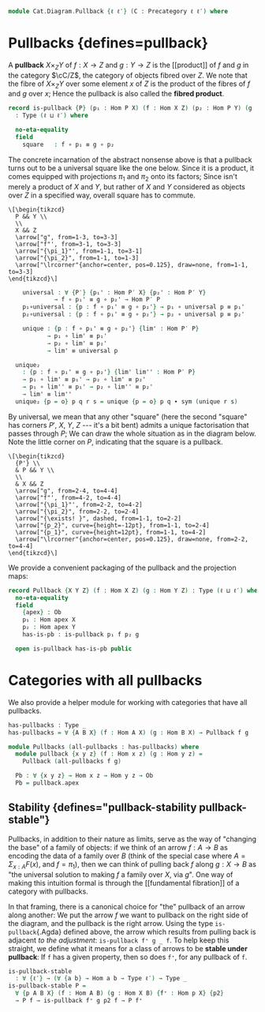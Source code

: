 <!--
```agda
open import Cat.Prelude
```
-->

```agda
module Cat.Diagram.Pullback {ℓ ℓ′} (C : Precategory ℓ ℓ′) where
```

# Pullbacks {defines=pullback}

<!--
```agda
open import Cat.Reasoning C
private variable
  P′ X Y Z : Ob
  h p₁' p₂' : Hom X Y
```
-->

A **pullback** $X \times_Z Y$ of $f : X \to Z$ and $g : Y \to Z$ is the
[[product]] of $f$ and $g$ in the category $\cC/Z$, the category of
objects fibred over $Z$. We note that the fibre of $X \times_Z Y$ over
some element $x$ of $Z$ is the product of the fibres of $f$ and $g$ over
$x$; Hence the pullback is also called the **fibred product**.

```agda
record is-pullback {P} (p₁ : Hom P X) (f : Hom X Z) (p₂ : Hom P Y) (g : Hom Y Z)
  : Type (ℓ ⊔ ℓ′) where

  no-eta-equality
  field
    square   : f ∘ p₁ ≡ g ∘ p₂
```

The concrete incarnation of the abstract nonsense above is that a
pullback turns out to be a universal square like the one below. Since it
is a product, it comes equipped with projections $\pi_1$ and $\pi_2$
onto its factors; Since isn't merely a product of $X$ and $Y$, but
rather of $X$ and $Y$ considered as objects over $Z$ in a specified way,
overall square has to commute.

~~~{.quiver}
\[\begin{tikzcd}
  P && Y \\
  \\
  X && Z
  \arrow["g", from=1-3, to=3-3]
  \arrow["f"', from=3-1, to=3-3]
  \arrow["{\pi_1}"', from=1-1, to=3-1]
  \arrow["{\pi_2}", from=1-1, to=1-3]
  \arrow["\lrcorner"{anchor=center, pos=0.125}, draw=none, from=1-1, to=3-3]
\end{tikzcd}\]
~~~

```agda
    universal : ∀ {P′} {p₁' : Hom P′ X} {p₂' : Hom P′ Y}
             → f ∘ p₁' ≡ g ∘ p₂' → Hom P′ P
    p₁∘universal : {p : f ∘ p₁' ≡ g ∘ p₂'} → p₁ ∘ universal p ≡ p₁'
    p₂∘universal : {p : f ∘ p₁' ≡ g ∘ p₂'} → p₂ ∘ universal p ≡ p₂'

    unique : {p : f ∘ p₁' ≡ g ∘ p₂'} {lim' : Hom P′ P}
           → p₁ ∘ lim' ≡ p₁'
           → p₂ ∘ lim' ≡ p₂'
           → lim' ≡ universal p

  unique₂
    : {p : f ∘ p₁' ≡ g ∘ p₂'} {lim' lim'' : Hom P′ P}
    → p₁ ∘ lim' ≡ p₁' → p₂ ∘ lim' ≡ p₂'
    → p₁ ∘ lim'' ≡ p₁' → p₂ ∘ lim'' ≡ p₂'
    → lim' ≡ lim''
  unique₂ {p = o} p q r s = unique {p = o} p q ∙ sym (unique r s)
```

By universal, we mean that any other "square" (here the second "square"
has corners $P'$, $X$, $Y$, $Z$ --- it's a bit bent) admits a unique
factorisation that passes through $P$; We can draw the whole situation
as in the diagram below. Note the little corner on $P$, indicating that
the square is a pullback.

~~~{.quiver .tall-2}
\[\begin{tikzcd}
  {P'} \\
  & P && Y \\
  \\
  & X && Z
  \arrow["g", from=2-4, to=4-4]
  \arrow["f"', from=4-2, to=4-4]
  \arrow["{\pi_1}"', from=2-2, to=4-2]
  \arrow["{\pi_2}", from=2-2, to=2-4]
  \arrow["{\exists! }", dashed, from=1-1, to=2-2]
  \arrow["{p_2}", curve={height=-12pt}, from=1-1, to=2-4]
  \arrow["{p_1}", curve={height=12pt}, from=1-1, to=4-2]
  \arrow["\lrcorner"{anchor=center, pos=0.125}, draw=none, from=2-2, to=4-4]
\end{tikzcd}\]
~~~

We provide a convenient packaging of the pullback and the projection
maps:

```agda
record Pullback {X Y Z} (f : Hom X Z) (g : Hom Y Z) : Type (ℓ ⊔ ℓ′) where
  no-eta-equality
  field
    {apex} : Ob
    p₁ : Hom apex X
    p₂ : Hom apex Y
    has-is-pb : is-pullback p₁ f p₂ g

  open is-pullback has-is-pb public
```

# Categories with all pullbacks

We also provide a helper module for working with categories that have all
pullbacks.

```agda
has-pullbacks : Type _
has-pullbacks = ∀ {A B X} (f : Hom A X) (g : Hom B X) → Pullback f g

module Pullbacks (all-pullbacks : has-pullbacks) where
  module pullback {x y z} (f : Hom x z) (g : Hom y z) =
    Pullback (all-pullbacks f g)

  Pb : ∀ {x y z} → Hom x z → Hom y z → Ob
  Pb = pullback.apex
```

## Stability {defines="pullback-stability pullback-stable"}

Pullbacks, in addition to their nature as limits, serve as the way of
"changing the base" of a family of objects: if we think of an arrow
$f : A \to B$ as encoding the data of a family over $B$ (think of the
special case where $A = \Sigma_{x : A} F(x)$, and $f = \pi_1$), then we
can think of pulling back $f$ along $g : X \to B$ as "the universal
solution to making $f$ a family over $X$, via $g$". One way of making
this intuition formal is through the [[fundamental fibration]] of a
category with pullbacks.

In that framing, there is a canonical choice for "the" pullback of an
arrow along another: We put the arrow $f$ we want to pullback on the
right side of the diagram, and the pullback is the right arrow. Using
the type `is-pullback`{.Agda} defined above, the arrow which results
from pulling back is adjacent _to the adjustment_: `is-pullback f⁺ g _ f`.
To help keep this straight, we define what it means for a class of
arrows to be **stable under pullback**: If `f` has a given property,
then so does `f⁺`, for any pullback of `f`.

```agda
is-pullback-stable
  : ∀ {ℓ′} → (∀ {a b} → Hom a b → Type ℓ′) → Type _
is-pullback-stable P =
  ∀ {p A B X} (f : Hom A B) (g : Hom X B) {f⁺ : Hom p X} {p2}
  → P f → is-pullback f⁺ g p2 f → P f⁺
```
